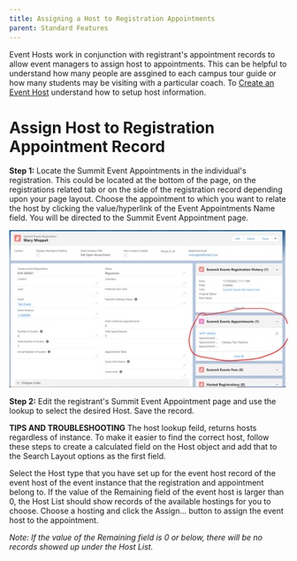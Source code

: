 ```yaml
---
title: Assigning a Host to Registration Appointments
parent: Standard Features
---
```


Event Hosts work in conjunction with registrant's appointment records to allow event managers to assign host to appointments.  This can be helpful to understand how many people are assgined to each campus tour guide or how many students may be visiting with a particular coach.  To [Create an Event Host](https://github.com/SFDO-Community-Sprints/summit-events-app-documentation/blob/main/docs/standard-features/SE_Hosts_Feature/Creating-an-event-host.md) understand how to setup host information.

# Assign Host to Registration Appointment Record

**Step 1:** Locate the Summit Event Appointments in the individual's registration.  This could be located at the bottom of the page, on the registrations related tab or on the side of the registration record depending upon your page layout.  Choose the appointment to which you want to relate the host by clicking the value/hyperlink of the Event Appointments Name field. You will be directed to the Summit Event Appointment page.  

![Registrant Appointments Related List Image](../images/EventHost_SelectRegistrantsAppointment.PNG)

 
**Step 2:** Edit the registrant's Summit Event Appointment page and use the lookup to select the desired Host.  Save the record.
 


**TIPS AND TROUBLESHOOTING**
The host lookup feild, returns hosts regardless of instance.  To make it easier to find the correct host, follow these steps to create a calculated field on the Host object and add that to the Search Layout options as the first field.


Select the Host type that you have set up for the event host record of the event host of the event instance that the registration and appointment belong to. If the value of the Remaining field of the event host is larger than 0, the Host List should show records of the available hostings for you to choose. Choose a hosting and click the Assign… button to assign the event host to the appointment. 

_Note: If the value of the Remaining field is 0 or below, there will be no records showed up under the Host List._
 
